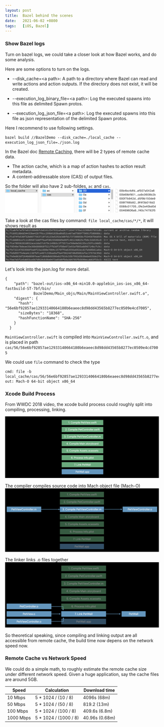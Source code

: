 ```yaml
---
layout: post
title:  Bazel behind the scenes
date:   2021-06-02 +0800
tags:   [iOS, Bazel]
---
```


### Show Bazel logs

Turn on bazel logs, we could take a closer look at how Bazel works, and do some analysis.

Here are some options to turn on the logs.

- --disk_cache=\<a path\>:
A path to a directory where Bazel can read and write actions and action outputs. If the directory does not exist, it will be created.

- --execution_log_binary_file=\<a path\>: 
Log the executed spawns into this file as delimited Spawn protos.

- --execution_log_json_file=\<a path\>:
Log the executed spawns into this file as json representation of the delimited Spawn protos.


Here I recommend to use following settings.
```
bazel build //BazelDemo --disk_cache=./local_cache --execution_log_json_file=./json.log
```

In the Bazel doc [Remote Caching](https://docs.bazel.build/versions/master/remote-caching.html), 
there will be 2 types of remote cache data.
- The action cache, which is a map of action hashes to action result metadata.
- A content-addressable store (CAS) of output files.

So the folder will also have 2 sub-foldes, `ac` and `cas`.
![](/assets/2021/cache-folder.png)

Take a look at the cas files by command: `file local_cache/cas/*/*`, it will shows result as
![](/assets/2021/cas.png)

Let's look into the json.log for more detail.

```
{
    "path": "bazel-out/ios-x86_64-min10.0-applebin_ios-ios_x86_64-fastbuild-ST-7bf/bin/
             BazelDemo/Main_objs/Main/MainViewController.swift.o",
    "digest": {
      "hash": "56e6bf92857ae12933140664180b6eaeec8d98dd43565b8277ec0509e4cd7005",
      "sizeBytes": "18368",
      "hashFunctionName": "SHA-256"
    }
  }
```

`MainViewController.swift` is compiled into `MainViewController.swift.o`, and is placed in path `cas/56/56e6bf92857ae12933140664180b6eaeec8d98dd43565b8277ec0509e4cd7005`

We could use `file` command to check the type

```
cmd: file -b local_cache/cas/56/56e6bf92857ae12933140664180b6eaeec8d98dd43565b8277ec0509e4cd7005
out: Mach-O 64-bit object x86_64
```

### Xcode Build Process

From WWDC 2018 video, the xcode build process could roughly split into compiling, processing, linking.

![](/assets/2021/tasks.png)

The compiler compiles source code into Mach object file (Mach-O)
![](/assets/2021/compiler.png)

The linker links .o files together
![](/assets/2021/linker.png)

So theoretical speaking, since compiling and linking output are all accessible from remote cache, the build time now depens on the network speed now.

### Remote Cache vs Network Speed

We could do a simple math, to roughly estimate the remote cache size under different network speed.
Given a huge application, say the cache files are around 5GB.

| Speed     | Calculation            | Download time  |
| --------- | -----------------------| -------------- |
| 10   Mbps | 5 * 1024 / (10   / 8)  | 4096s  (68m)   |
| 50   Mbps | 5 * 1024 / (50   / 8)  | 819.2  (13m)   |
| 100  Mbps | 5 * 1024 / (100  / 8)  | 409.6s (6.8m)  |
| 1000 Mbps | 5 * 1024 / (1000 / 8)  | 40.96s (0.68m) |

